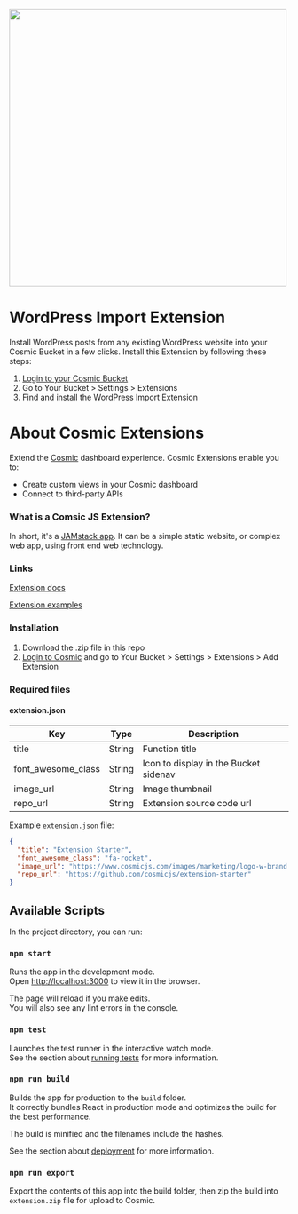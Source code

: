 <a href="https://www.cosmicjs.com" target="_blank"><img src="https://cosmic-s3.imgix.net/31cc7ee0-2d80-11e9-9636-75201e82cc8c-wordpress-to-cosmic.jpg?w=1500" width="500" /></a>

# WordPress Import Extension
Install WordPress posts from any existing WordPress website into your Cosmic Bucket in a few clicks. Install this Extension by following these steps:
1. [Login to your Cosmic Bucket](https://www.cosmicjs.com/login)
2. Go to Your Bucket > Settings > Extensions
3. Find and install the WordPress Import Extension

# About Cosmic Extensions
Extend the <a href="https://www.cosmicjs.com" target="_blank">Cosmic</a> dashboard experience. Cosmic Extensions enable you to:
- Create custom views in your Cosmic dashboard
- Connect to third-party APIs


### What is a Comsic JS Extension?
In short, it's a [JAMstack app](https://jamstack.org). It can be a simple static website, or complex web app, using front end web technology.


### Links
[Extension docs](https://www.cosmicjs.com/docs/extensions)

[Extension examples](https://www.cosmicjs.com/extensions/)


### Installation
1. Download the .zip file in this repo
2. [Login to Cosmic](https://www.cosmicjs.com) and go to Your Bucket > Settings > Extensions > Add Extension


### Required files
#### extension.json
Key | Type | Description
--- | --- | ---
| title     | String | Function title
| font_awesome_class      | String | Icon to display in the Bucket sidenav
| image_url      | String | Image thumbnail
| repo_url      | String | Extension source code url

Example `extension.json` file:
```json
{
  "title": "Extension Starter",
  "font_awesome_class": "fa-rocket",
  "image_url": "https://www.cosmicjs.com/images/marketing/logo-w-brand.jpg",
  "repo_url": "https://github.com/cosmicjs/extension-starter"
}
```

## Available Scripts

In the project directory, you can run:

### `npm start`

Runs the app in the development mode.<br>
Open [http://localhost:3000](http://localhost:3000) to view it in the browser.

The page will reload if you make edits.<br>
You will also see any lint errors in the console.

### `npm test`

Launches the test runner in the interactive watch mode.<br>
See the section about [running tests](https://facebook.github.io/create-react-app/docs/running-tests) for more information.

### `npm run build`

Builds the app for production to the `build` folder.<br>
It correctly bundles React in production mode and optimizes the build for the best performance.

The build is minified and the filenames include the hashes.<br>

See the section about [deployment](https://facebook.github.io/create-react-app/docs/deployment) for more information.

### `npm run export`
Export the contents of this app into the build folder, then zip the build into `extension.zip` file for upload to Cosmic.
